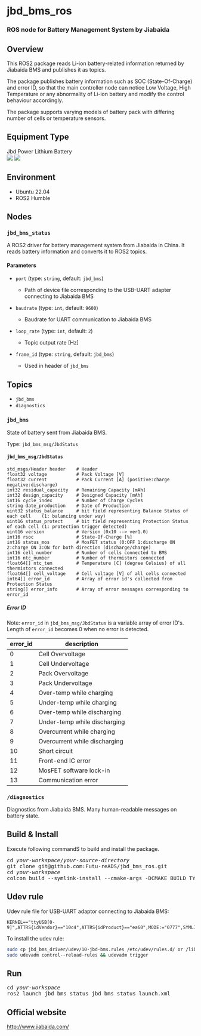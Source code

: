 # jbd\_bms\_ros

### ROS node for Battery Management System by Jiabaida

## Overview

This ROS2 package reads Li-ion battery-related information returned by Jiabaida BMS and publishes it as topics.

The package publishes battery information such as SOC (State-Of-Charge) and error ID,
so that the main controller node can notice Low Voltage, High Temperature or any abnormality of Li-ion battery
and modify the control behaviour accordingly.

The package supports varying models of battery pack with differing number of cells or temperature sensors.


## Equipment Type

Jbd Power Lithium Battery\
![](https://github.com/I-Quotient-Robotics/iqr_jbd_bms/blob/master/type_pic/144283718.jpg)
![](https://github.com/I-Quotient-Robotics/iqr_jbd_bms/blob/master/type_pic/60348685.jpg)

## Environment

- Ubuntu 22.04
- ROS2 Humble

## Nodes

### `jbd_bms_status`

A ROS2 driver for battery management system from Jiabaida in China. It reads battery information and converts it to ROS2 topics.

#### Parameters

- `port` (type: `string`, default: `jbd_bms`)
    - Path of device file corresponding to the USB-UART adapter connecting to Jiabaida BMS

- `baudrate` (type: `int`, default: `9600`)
    - Baudrate for UART communication to Jiabaida BMS

- `loop_rate` (type: `int`, default: `2`)
    - Topic output rate [Hz]

- `frame_id` (type: `string`, default: `jbd_bms`)
    - Used in header of `jbd_bms`

## Topics

- `jbd_bms`
- `diagnostics`


###  `jbd_bms`

State of battery sent from Jiabaida BMS.

Type: `jbd_bms_msg/JbdStatus`

#### `jbd_bms_msg/JbdStatus`

```
std_msgs/Header header    # Header
float32 voltage           # Pack Voltage [V]
float32 current           # Pack Current [A] (positive:charge negative:discharge)
int32 residual_capacity   # Remaining Capacity [mAh]
int32 design_capacity     # Designed Capacity [mAh]
int16 cycle_index         # Number of Charge Cycles
string date_production    # Date of Production
uint32 status_balance     # bit field representing Balance Status of each cell    (1: balancing under way)
uint16 status_protect     # bit field representing Protection Status of each cell (1: protection trigger detected)
uint16 version            # Version (0x10 --> ver1.0)
int16 rsoc                # State-Of-Charge [%]
int16 status_mos          # MosFET status (0:OFF 1:discharge ON 2:charge ON 3:ON for both direction (discharge/charge)
int16 cell_number         # Number of cells connected to BMS
int16 ntc_number          # Number of thermistors connected
float64[] ntc_tem         # Temperature [C] (degree Celsius) of all thermistors connected
float64[] cell_voltage    # Cell voltage [V] of all cells connected
int64[] error_id          # Array of error id's collected from Protection Status
string[] error_info       # Array of error messages corresponding to error_id
```

##### Error ID

Note: `error_id` in `jbd_bms_msg/JbdStatus` is a variable array of error ID's. Length of `error_id` becomes 0 when no error is detected.

| error_id | description               |
|----------|------------------------------|
| 0        | Cell Overvoltage             |
| 1        | Cell Undervoltage            |
| 2        | Pack Overvoltage             |
| 3        | Pack Undervoltage            |
| 4        | Over-temp while charging     |
| 5        | Under-temp while charging    |
| 6        | Over-temp while discharging  |
| 7        | Under-temp while discharging |
| 8        | Overcurrent while charging   |
| 9        | Overcurrent while discharging|
| 10       | Short circuit                |
| 11       | Front-end IC error           |
| 12       | MosFET software lock-in      |
| 13       | Communication error          |



### `/diagnostics`

Diagnostics from Jiabaida BMS. Many human-readable messages on battery state.


## Build & Install

Execute following commandS to build and install the package.

<pre>
cd <i>your-workspace</i>/<i>your-source-directory</i>
git clone git@github.com:Futu-reADS/jbd_bms_ros.git
cd <i>your-workspace</i>
colcon build --symlink-install --cmake-args -DCMAKE_BUILD_TYPE=Release
</pre>

## Udev rule

Udev rule file for USB-UART adaptor connecting to Jiabaida BMS:

```
KERNEL=="ttyUSB[0-9]",ATTRS{idVendor}=="10c4",ATTRS{idProduct}=="ea60",MODE:="0777",SYMLINK+="jbd_bms"
```

To install the udev rule:

```bash
sudo cp jbd_bms_driver/udev/10-jbd-bms.rules /etc/udev/rules.d/ or /lib/udec/rules.d
sudo udevadm control--reload-rules && udevadm trigger
```

## Run


<pre>
cd <i>your-workspace</i>
ros2 launch jbd_bms_status jbd_bms_status_launch.xml
</pre>


## Official website
http://www.jiabaida.com/

